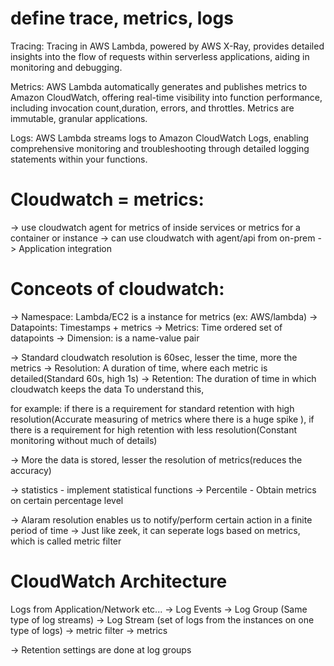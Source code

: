 
# define trace, metrics, logs
Tracing: Tracing in AWS Lambda, powered by AWS X-Ray, provides detailed insights into the flow of requests within serverless applications, aiding in monitoring and debugging.

Metrics: AWS Lambda automatically generates and publishes metrics to Amazon CloudWatch, offering real-time visibility into function performance, including invocation count,duration, errors, and throttles. Metrics are immutable, granular applications. 

Logs: AWS Lambda streams logs to Amazon CloudWatch Logs, enabling comprehensive monitoring and troubleshooting through detailed logging statements within your functions.

# Cloudwatch = metrics:

-> use cloudwatch agent for metrics of inside services or metrics for a container or instance
-> can use cloudwatch with agent/api from on-prem
-> Application integration
 
# Conceots of cloudwatch: 
 
 -> Namespace: Lambda/EC2 is a instance for metrics (ex: AWS/lambda)
 -> Datapoints: Timestamps + metrics
 -> Metrics: Time ordered set of datapoints
 -> Dimension: is a name-value pair
 
 -> Standard cloudwatch resolution is 60sec, lesser the time, more the metrics
 -> Resolution: A duration of time, where each metric is detailed(Standard 60s, high 1s)
 -> Retention: The duration of time in which cloudwatch keeps the data
To understand this, 

for example: if there is a requirement for standard retention with high resolution(Accurate measuring of metrics
where there is a huge spike ), if there is a requirement for high retention with less resolution(Constant monitoring without
much of details)

-> More the data is stored, lesser the resolution of metrics(reduces the accuracy)

-> statistics - implement statistical functions
-> Percentile - Obtain metrics on certain percentage level

-> Alaram resolution enables us to notify/perform certain action in a finite period of time
-> Just like zeek, it can seperate logs based on metrics, which is called metric filter

# CloudWatch Architecture

Logs from Application/Network etc... -> Log Events -> Log Group (Same type of log streams) -> Log Stream (set of logs from the instances on one type of logs) -> metric filter -> metrics

-> Retention settings are done at log groups
